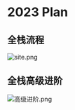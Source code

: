 # 2023 Plan

## 全栈流程

![site.png](https://s2.loli.net/2023/09/19/DWzgaRKuOhteoV6.png)

## 全栈高级进阶

![高级进阶.png](https://s2.loli.net/2023/09/20/n3XUf7xcoRMykat.png)


